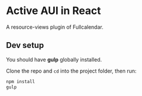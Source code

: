 # Active AUI in React

A resource-views plugin of Fullcalendar.


## Dev setup

You should have **gulp** globally installed.

Clone the repo and `cd` into the project folder, then run:

```bash
npm install
gulp
```
